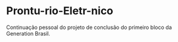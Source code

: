 # Prontu-rio-Eletr-nico
Continuação pessoal do projeto de conclusão do primeiro bloco da Generation Brasil.
